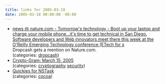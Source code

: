 ```yaml
---
title: links for 2005-03-19
date: 2005-03-18 00:00:00 -08:00
---
```


<ul class="delicious">
	<li>
		<div class="delicious-link"><a href="http://www.nature.com/news/2005/050314/full/050314-4.html">news @ nature.com - Tomorrow's technology - Boot up your laptop and charge your mobile phone...it's time to get technical in San Diego. Software developers and Web innovators meet there this week at the O'Reilly Emerging Technology conference (ETech for s</a></div>
		<div class="delicious-extended">Dropcash gets a mention on Nature.com.</div>
		<div class="delicious-categories">(categories: <a href="http://del.icio.us/torrez/dropcash">dropcash</a>)</div>
	</li>
	<li>
		<div class="delicious-link"><a href="http://www.schneier.com/crypto-gram-0503.html#1">Crypto-Gram: March 15, 2005</a></div>
		<div class="delicious-categories">(categories: <a href="http://del.icio.us/torrez/cryptography">cryptography</a> <a href="http://del.icio.us/torrez/security">security</a>)</div>
	</li>
	<li>
		<div class="delicious-link"><a href="http://borkware.com/quickies/one?topic=NSTask">Quickies for NSTask</a></div>
		<div class="delicious-categories">(categories: <a href="http://del.icio.us/torrez/cocoa">cocoa</a>)</div>
	</li>
</ul>

